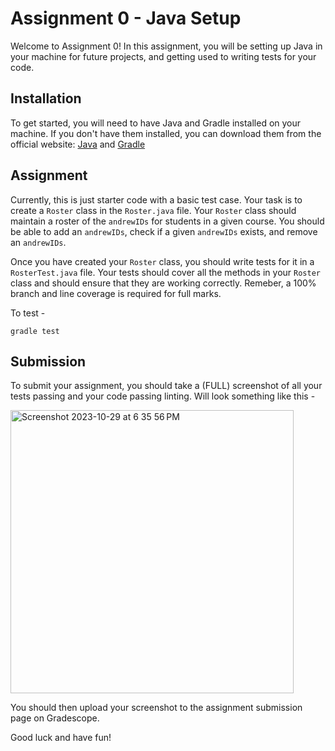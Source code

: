 # Assignment 0 - Java Setup

Welcome to Assignment 0! In this assignment, you will be setting up Java in your machine for future projects, and getting used to writing tests for your code. 

## Installation

To get started, you will need to have Java and Gradle installed on your machine. If you don't have them installed, you can download them from the official website: [Java](https://www.oracle.com/java/technologies/javase/jdk17-archive-downloads.html) and [Gradle](https://gradle.org/install/)
## Assignment

Currently, this is just starter code with a basic test case. 
Your task is to create a `Roster` class in the `Roster.java` file. Your `Roster` class should  maintain a roster of the `andrewIDs` for students in a given course. You should be able to add an `andrewIDs`, check if a given `andrewIDs` exists, and remove an `andrewIDs`.


Once you have created your `Roster` class, you should write tests for it in a `RosterTest.java` file. Your tests should cover all the methods in your `Roster` class and should ensure that they are working correctly. Remeber, a 100% branch and line coverage is required for full marks.

To test - 
```
gradle test
```

## Submission

To submit your assignment, you should take a (FULL) screenshot of all your tests passing and your code passing linting. Will look something like this - 

<img width="453" alt="Screenshot 2023-10-29 at 6 35 56 PM" src="https://github.com/17-625-API-Design-F23/a0/assets/31413064/16334fda-f608-40c3-b144-7a7c651d8426">

You should then upload your screenshot to the assignment submission page on Gradescope.

Good luck and have fun!
